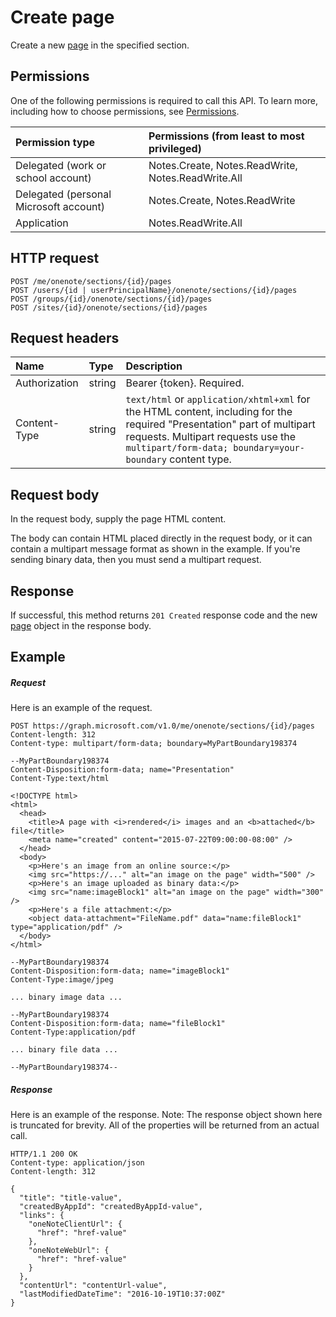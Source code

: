 # Create page

Create a new [page](../resources/page.md) in the specified section.

## Permissions
One of the following permissions is required to call this API. To learn more, including how to choose permissions, see [Permissions](/graph/permissions-reference).

|Permission type      | Permissions (from least to most privileged)              |
|:--------------------|:---------------------------------------------------------|
|Delegated (work or school account) | Notes.Create, Notes.ReadWrite, Notes.ReadWrite.All    |
|Delegated (personal Microsoft account) | Notes.Create, Notes.ReadWrite    |
|Application | Notes.ReadWrite.All |

## HTTP request
<!-- { "blockType": "ignored" } -->
```http
POST /me/onenote/sections/{id}/pages
POST /users/{id | userPrincipalName}/onenote/sections/{id}/pages
POST /groups/{id}/onenote/sections/{id}/pages
POST /sites/{id}/onenote/sections/{id}/pages
```
## Request headers
| Name       | Type | Description|
|:---------------|:--------|:----------|
| Authorization  | string  | Bearer {token}. Required. |
| Content-Type | string | `text/html` or `application/xhtml+xml` for the HTML content, including for the required "Presentation" part of multipart requests. Multipart requests use the `multipart/form-data; boundary=your-boundary` content type. |

## Request body
In the request body, supply the page HTML content.

The body can contain HTML placed directly in the request body, or it can contain a multipart message format as shown in the example. If you're sending binary data, then you must send a multipart request.

## Response

If successful, this method returns `201 Created` response code and the new [page](../resources/page.md) object in the response body.

## Example
##### Request
Here is an example of the request.

<!-- { "blockType": "ignored" } -->
```http
POST https://graph.microsoft.com/v1.0/me/onenote/sections/{id}/pages
Content-length: 312
Content-type: multipart/form-data; boundary=MyPartBoundary198374

--MyPartBoundary198374
Content-Disposition:form-data; name="Presentation"
Content-Type:text/html

<!DOCTYPE html>
<html>
  <head>
    <title>A page with <i>rendered</i> images and an <b>attached</b> file</title>
    <meta name="created" content="2015-07-22T09:00:00-08:00" />
  </head>
  <body>
    <p>Here's an image from an online source:</p>
    <img src="https://..." alt="an image on the page" width="500" />
    <p>Here's an image uploaded as binary data:</p>
    <img src="name:imageBlock1" alt="an image on the page" width="300" />
    <p>Here's a file attachment:</p>
    <object data-attachment="FileName.pdf" data="name:fileBlock1" type="application/pdf" />
  </body>
</html>

--MyPartBoundary198374
Content-Disposition:form-data; name="imageBlock1"
Content-Type:image/jpeg

... binary image data ...

--MyPartBoundary198374
Content-Disposition:form-data; name="fileBlock1"
Content-Type:application/pdf

... binary file data ...

--MyPartBoundary198374--
```
##### Response
Here is an example of the response. Note: The response object shown here is truncated for brevity. All of the properties will be returned from an actual call.
<!-- { "blockType": "ignored" } -->
```http
HTTP/1.1 200 OK
Content-type: application/json
Content-length: 312

{
  "title": "title-value",
  "createdByAppId": "createdByAppId-value",
  "links": {
    "oneNoteClientUrl": {
      "href": "href-value"
    },
    "oneNoteWebUrl": {
      "href": "href-value"
    }
  },
  "contentUrl": "contentUrl-value",
  "lastModifiedDateTime": "2016-10-19T10:37:00Z"
}
```

<!-- uuid: 8fcb5dbc-d5aa-4681-8e31-b001d5168d79
2015-10-25 14:57:30 UTC -->
<!-- {
  "type": "#page.annotation",
  "description": "Create Page",
  "keywords": "",
  "section": "documentation",
  "tocPath": ""
}-->
